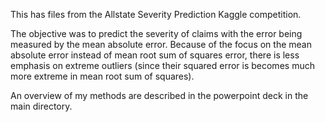 This has files from the Allstate Severity Prediction Kaggle competition.

The objective was to predict the severity of claims with the error being measured by the mean absolute error. Because of the focus on the mean absolute error instead of mean root sum of squares error, there is less emphasis on extreme outliers (since their squared error is becomes much more extreme in mean root sum of squares).

An overview of my methods are described in the powerpoint deck in the main directory.
